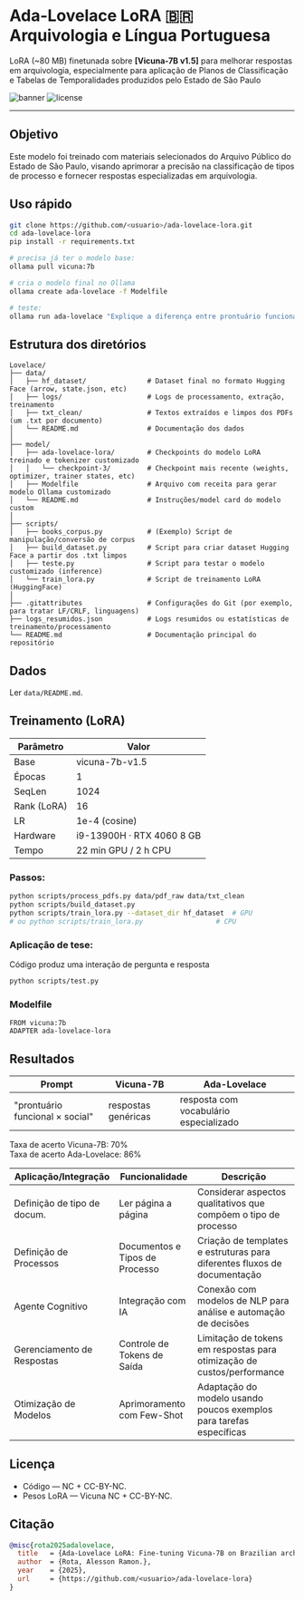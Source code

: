 # Ada-Lovelace LoRA 🇧🇷 Arquivologia e Língua Portuguesa

LoRA (~80 MB) finetunada sobre **[Vicuna-7B v1.5]** para melhorar respostas em arquivologia, especialmente para aplicação de Planos de Classificação e Tabelas de Temporalidades produzidos pelo Estado de São Paulo

![banner](https://img.shields.io/badge/LoRA-Vicuna7B-blue)
![license](https://img.shields.io/badge/license-MIT-%2B-NC-green)

---

## Objetivo

Este modelo foi treinado com materiais selecionados do Arquivo Público do Estado de São Paulo, visando aprimorar a precisão na classificação de tipos de processo e fornecer respostas especializadas em arquivologia.

## Uso rápido

```bash
git clone https://github.com/<usuario>/ada-lovelace-lora.git
cd ada-lovelace-lora
pip install -r requirements.txt

# precisa já ter o modelo base:
ollama pull vicuna:7b

# cria o modelo final no Ollama
ollama create ada-lovelace -f Modelfile

# teste:
ollama run ada-lovelace "Explique a diferença entre prontuário funcional e social."
```

## Estrutura dos diretórios

```
Lovelace/
├── data/
│   ├── hf_dataset/               # Dataset final no formato Hugging Face (arrow, state.json, etc)
│   ├── logs/                     # Logs de processamento, extração, treinamento
│   ├── txt_clean/                # Textos extraídos e limpos dos PDFs (um .txt por documento)
│   └── README.md                 # Documentação dos dados
│
├── model/
│   ├── ada-lovelace-lora/        # Checkpoints do modelo LoRA treinado e tokenizer customizado
│   │   └── checkpoint-3/         # Checkpoint mais recente (weights, optimizer, trainer states, etc)
│   ├── Modelfile                 # Arquivo com receita para gerar modelo Ollama customizado
│   └── README.md                 # Instruções/model card do modelo custom
│
├── scripts/
│   ├── books_corpus.py           # (Exemplo) Script de manipulação/conversão de corpus
│   ├── build_dataset.py          # Script para criar dataset Hugging Face a partir dos .txt limpos
│   ├── teste.py                  # Script para testar o modelo customizado (inference)
│   └── train_lora.py             # Script de treinamento LoRA (HuggingFace)
│
├── .gitattributes                # Configurações do Git (por exemplo, para tratar LF/CRLF, linguagens)
├── logs_resumidos.json           # Logs resumidos ou estatísticas de treinamento/processamento
└── README.md                     # Documentação principal do repositório
```

## Dados
Ler  `data/README.md`.

## Treinamento (LoRA)

| Parâmetro   | Valor                     |
| ----------- | ------------------------- |
| Base        | vicuna-7b-v1.5            |
| Épocas      | 1                         |
| SeqLen      | 1024                      |
| Rank (LoRA) | 16                        |
| LR          | 1e-4 (cosine)             |
| Hardware    | i9-13900H · RTX 4060 8 GB |
| Tempo       | 22 min GPU / 2 h CPU      |

### Passos:

```bash
python scripts/process_pdfs.py data/pdf_raw data/txt_clean
python scripts/build_dataset.py
python scripts/train_lora.py --dataset_dir hf_dataset  # GPU
# ou python scripts/train_lora.py                  # CPU
```

### Aplicação de tese:
Código produz uma interação de pergunta e resposta
```bash
python scripts/test.py
```

### Modelfile

```
FROM vicuna:7b
ADAPTER ada-lovelace-lora
```

## Resultados

| Prompt                          | Vicuna-7B                   | Ada-Lovelace                           |
| ------------------------------- | --------------------------- | -------------------------------------- |
| "prontuário funcional × social" | respostas genéricas         | resposta com vocabulário especializado |

Taxa de acerto Vicuna-7B: 70%  
Taxa de acerto Ada-Lovelace: 86%

| Aplicação/Integração        | Funcionalidade                           | Descrição                                                                 |
|-----------------------------|------------------------------------------|---------------------------------------------------------------------------|
| Definição de tipo de docum. | Ler página a página                      | Considerar aspectos qualitativos que compõem o tipo de processo           |
| Definição de Processos      | Documentos e Tipos de Processo          | Criação de templates e estruturas para diferentes fluxos de documentação  |
| Agente Cognitivo            | Integração com IA                        | Conexão com modelos de NLP para análise e automação de decisões          |
| Gerenciamento de Respostas  | Controle de Tokens de Saída             | Limitação de tokens em respostas para otimização de custos/performance   |
| Otimização de Modelos       | Aprimoramento com Few-Shot              | Adaptação do modelo usando poucos exemplos para tarefas específicas      |

## Licença

* Código — NC + CC-BY-NC.  
* Pesos LoRA — Vicuna NC + CC-BY-NC.

## Citação

```bibtex
@misc{rota2025adalovelace,
  title   = {Ada-Lovelace LoRA: Fine-tuning Vicuna-7B on Brazilian archival manuals},
  author  = {Rota, Alesson Ramon.},
  year    = {2025},
  url     = {https://github.com/<usuario>/ada-lovelace-lora}
}
```
